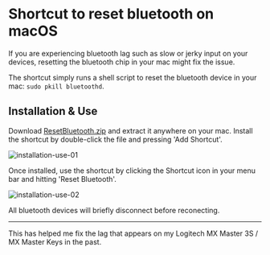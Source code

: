 # Shortcut to reset bluetooth on macOS

If you are experiencing bluetooth lag such as slow or jerky input on your devices, resetting the bluetooth chip in your mac might fix the issue. 

The shortcut simply runs a shell script to reset the bluetooth device in your mac: `sudo pkill bluetoothd`.

## Installation & Use

Download [ResetBluetooth.zip](https://github.com/lukejones/reset-bluetooth-macos-shortcut/blob/main/ResetBluetooth.zip) and extract it anywhere on your mac. Install the shortcut by double-click the file and pressing 'Add Shortcut'.

![installation-use-01](https://github.com/user-attachments/assets/493ffa46-05e7-42c9-a854-cfff2b80ba3d)

Once installed, use the shortcut by clicking the Shortcut icon in your menu bar and hitting 'Reset Bluetooth'.

![installation-use-02](https://github.com/user-attachments/assets/29b97fc2-eb80-4fc3-b3cb-abdb46eecdaa)

All bluetooth devices will briefly disconnect before reconecting.

---

This has helped me fix the lag that appears on my Logitech MX Master 3S / MX Master Keys in the past.
